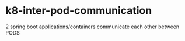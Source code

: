 # k8-inter-pod-communication
2 spring boot applications/containers communicate each other between PODS
